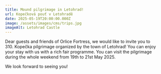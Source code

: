 ```yaml
---
title: Mound pilgrimage in Letohrad!
url: Kopečková pouť v Letohradě
date: 2025-05-19T20:00:00.000Z
image: /assets/images/cms/trips.jpg
imageAlt: Letohrad Castle
---
```

Dear guests and friends of Orlice Fortress, we would like to invite you to 310. Kopečka pilgrimage organized by the town of Letohrad! You can enjoy your stay with us with a rich fair programme. You can visit the pilgrimage during the whole weekend from 19th to 21st May 2025.

We look forward to seeing you!
